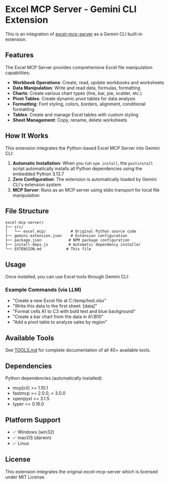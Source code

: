 # Excel MCP Server - Gemini CLI Extension

This is an integration of [excel-mcp-server](https://github.com/haris-musa/excel-mcp-server) as a Gemini CLI built-in extension.

## Features

The Excel MCP Server provides comprehensive Excel file manipulation capabilities:

- **Workbook Operations**: Create, read, update workbooks and worksheets
- **Data Manipulation**: Write and read data, formulas, formatting
- **Charts**: Create various chart types (line, bar, pie, scatter, etc.)
- **Pivot Tables**: Create dynamic pivot tables for data analysis
- **Formatting**: Font styling, colors, borders, alignment, conditional formatting
- **Tables**: Create and manage Excel tables with custom styling
- **Sheet Management**: Copy, rename, delete worksheets

## How It Works

This extension integrates the Python-based Excel MCP Server into Gemini CLI:

1. **Automatic Installation**: When you run `npm install`, the `postinstall` script automatically installs all Python dependencies using the embedded Python 3.13.7
2. **Zero Configuration**: The extension is automatically loaded by Gemini CLI's extension system
3. **MCP Server**: Runs as an MCP server using stdio transport for local file manipulation

## File Structure

```
excel-mcp-server/
├── src/
│   └── excel_mcp/           # Original Python source code
├── gemini-extension.json    # Extension configuration
├── package.json            # NPM package configuration
├── install-deps.js         # Automatic dependency installer
└── EXTENSION.md           # This file
```

## Usage

Once installed, you can use Excel tools through Gemini CLI:

### Example Commands (via LLM)

- "Create a new Excel file at C:/temp/test.xlsx"
- "Write this data to the first sheet: [data]"
- "Format cells A1 to C3 with bold text and blue background"
- "Create a bar chart from the data in A1:B10"
- "Add a pivot table to analyze sales by region"

## Available Tools

See [TOOLS.md](TOOLS.md) for complete documentation of all 40+ available tools.

## Dependencies

Python dependencies (automatically installed):
- mcp[cli] >= 1.10.1
- fastmcp >= 2.0.0, < 3.0.0
- openpyxl >= 3.1.5
- typer >= 0.16.0

## Platform Support

- ✅ Windows (win32)
- ✅ macOS (darwin)
- ✅ Linux

## License

This extension integrates the original excel-mcp-server which is licensed under MIT License.
